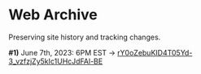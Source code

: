 # Web Archive

Preserving site history and tracking changes.

**#1)** June 7th, 2023: 6PM EST -> [rY0oZebuKID4T05Yd-3_vzfzjZy5kIc1UHcJdFAl-BE](https://viewblock.io/arweave/tx/rY0oZebuKID4T05Yd-3_vzfzjZy5kIc1UHcJdFAl-BE)
